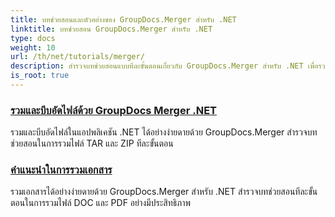```yaml
---
title: บทช่วยสอนและตัวอย่างของ GroupDocs.Merger สำหรับ .NET
linktitle: บทช่วยสอน GroupDocs.Merger สำหรับ .NET
type: docs
weight: 10
url: /th/net/tutorials/merger/
description: สำรวจบทช่วยสอนแบบทีละขั้นตอนเกี่ยวกับ GroupDocs.Merger สำหรับ .NET เพื่อรวม แยก จัดเรียงใหม่ และจัดการเอกสารได้อย่างง่ายดาย เชี่ยวชาญการจัดการเอกสารด้วยตัวอย่างโดยละเอียดและคำแนะนำจากผู้เชี่ยวชาญ
is_root: true
---
```


### [รวมและบีบอัดไฟล์ด้วย GroupDocs Merger .NET](./merge-and-compress-files/)
รวมและบีบอัดไฟล์ในแอปพลิเคชัน .NET ได้อย่างง่ายดายด้วย GroupDocs.Merger สำรวจบทช่วยสอนในการรวมไฟล์ TAR และ ZIP ทีละขั้นตอน
### [คำแนะนำในการรวมเอกสาร](./guide-to-document-merging/)
รวมเอกสารได้อย่างง่ายดายด้วย GroupDocs.Merger สำหรับ .NET สำรวจบทช่วยสอนทีละขั้นตอนในการรวมไฟล์ DOC และ PDF อย่างมีประสิทธิภาพ
